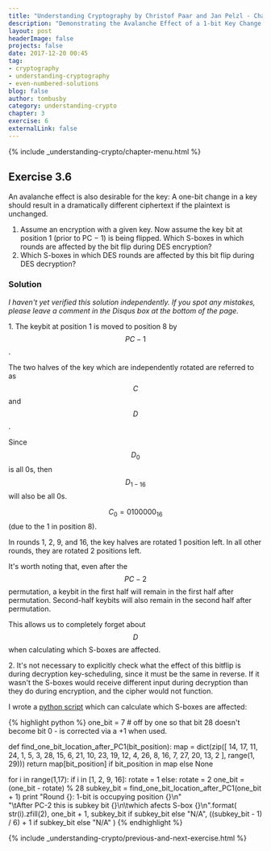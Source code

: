 ```yaml
---
title: "Understanding Cryptography by Christof Paar and Jan Pelzl - Chapter 3 Solutions - Ex3.6"
description: "Demonstrating the Avalanche Effect of a 1-bit Key Change in DES"
layout: post
headerImage: false
projects: false
date: 2017-12-20 00:45
tag:
- cryptography
- understanding-cryptography
- even-numbered-solutions
blog: false
author: tombusby
category: understanding-crypto
chapter: 3
exercise: 6
externalLink: false
---
```


{% include _understanding-crypto/chapter-menu.html %}

## Exercise 3.6

An avalanche effect is also desirable for the key: A one-bit change in a key should result in a dramatically different ciphertext if the plaintext is unchanged.
1. Assume an encryption with a given key. Now assume the key bit at position 1 (prior to PC − 1) is being flipped. Which S-boxes in which rounds are affected by the bit flip during DES encryption?
2. Which S-boxes in which DES rounds are affected by this bit flip during DES decryption?

### Solution

*I haven't yet verified this solution independently. If you spot any mistakes, please leave a comment in the Disqus box at the bottom of the page.*

1\. The keybit at position 1 is moved to position 8 by $$PC-1$$.

The two halves of the key which are independently rotated are referred to as $$C$$ and $$D$$.

Since $$D_0$$ is all 0s, then $$D_{1-16}$$ will also be all 0s.

$$ C_0 = 0100000_{16} $$ (due to the 1 in position 8).

In rounds 1, 2, 9, and 16, the key halves are rotated 1 position left. In all other rounds, they are rotated 2 positions left.

It's worth noting that, even after the $$PC-2$$ permutation, a keybit in the first half will remain in the first half after permutation. Second-half keybits will also remain in the second half after permutation.

This allows us to completely forget about $$D$$ when calculating which S-boxes are affected.

<div style="text-align: center;">
<script type="math/tex">
\begin{array}{c c}
\text{Round} & Position & & Position & & \text{S-Box} \\ \hline
1. & 7 & \xrightarrow{PC-2} & 20 & \xrightarrow{\,\,\,\oplus\,\,\,} &  4 \\
2. & 6 & \xrightarrow{PC-2} & 10 & \xrightarrow{\,\,\,\oplus\,\,\,} &  2 \\
3. & 4 & \xrightarrow{PC-2} & 16 & \xrightarrow{\,\,\,\oplus\,\,\,} &  3 \\
4. & 2 & \xrightarrow{PC-2} & 24 & \xrightarrow{\,\,\,\oplus\,\,\,} &  4 \\
5. & 28 & \xrightarrow{PC-2} & 8 & \xrightarrow{\,\,\,\oplus\,\,\,} &  2 \\
6. & 26 & \xrightarrow{PC-2} & 17 & \xrightarrow{\,\,\,\oplus\,\,\,} &  3 \\
7. & 24 & \xrightarrow{PC-2} & 4 & \xrightarrow{\,\,\,\oplus\,\,\,} &  1 \\
8. & 22 & \xrightarrow{PC-2} & N/A & \xrightarrow{\,\,\,\oplus\,\,\,} & N/A \\
9. & 21 & \xrightarrow{PC-2} & 11 & \xrightarrow{\,\,\,\oplus\,\,\,} &  2 \\
10. & 19 & \xrightarrow{PC-2} & 14 & \xrightarrow{\,\,\,\oplus\,\,\,} &  3 \\
11. & 17 & \xrightarrow{PC-2} & 2 & \xrightarrow{\,\,\,\oplus\,\,\,} &  1 \\
12. & 15 & \xrightarrow{PC-2} & 9 & \xrightarrow{\,\,\,\oplus\,\,\,} &  2 \\
13. & 13 & \xrightarrow{PC-2} & 23 & \xrightarrow{\,\,\,\oplus\,\,\,} &  4 \\
14. & 11 & \xrightarrow{PC-2} & 3 & \xrightarrow{\,\,\,\oplus\,\,\,} &  1 \\
15. & 9 & \xrightarrow{PC-2} & N/A & \xrightarrow{\,\,\,\oplus\,\,\,} & N/A \\
16. & 8 & \xrightarrow{PC-2} & 18 & \xrightarrow{\,\,\,\oplus\,\,\,} &  3
\end{array}
</script>
</div>

2\. It's not necessary to explicitly check what the effect of this bitflip is during decryption key-scheduling, since it must be the same in reverse. If it wasn't the S-boxes would receive different input during decryption than they do during encryption, and the cipher would not function.

I wrote a [python script](https://github.com/tombusby/understanding-cryptography-exercises/blob/master/Chapter%2003/ex3.6.py) which can calculate which S-boxes are affected:

{% highlight python %}
one_bit = 7 # off by one so that bit 28 doesn't become bit 0 - is corrected via a +1 when used.

def find_one_bit_location_after_PC1(bit_position):
    map = dict(zip([
            14, 17, 11, 24, 1, 5, 3, 28,
            15, 6, 21, 10, 23, 19, 12, 4,
            26, 8, 16, 7, 27, 20, 13, 2
        ], range(1, 29)))
    return map[bit_position] if bit_position in map else None

for i in range(1,17):
    if i in [1, 2, 9, 16]:
        rotate = 1
    else:
        rotate = 2
    one_bit = (one_bit - rotate) % 28
    subkey_bit = find_one_bit_location_after_PC1(one_bit + 1)
    print "Round {}: 1-bit is occupying position {}\n" \
        "\tAfter PC-2 this is subkey bit {}\n\twhich afects S-box {}\n".format(
            str(i).zfill(2),
            one_bit + 1,
            subkey_bit if subkey_bit else "N/A",
            ((subkey_bit - 1) / 6) + 1 if subkey_bit else "N/A"
        )
{% endhighlight %}

{% include _understanding-crypto/previous-and-next-exercise.html %}
